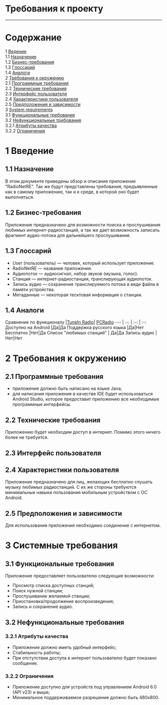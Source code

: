 # Требования к проекту
---

# Содержание
1 [Ведение](#intro)  
1.1 [Назначение](#purpose)  
1.2 [Бизнес-требования](#scope)  
1.3 [Глоссарий](#glossary)  
1.4 [Аналоги](#analogues)  
2 [Требования к окружению](#requirements)  
2.1 [Программные требования](#software_requirements)    
2.2 [Технические требования](#hardware_requirements)  
2.3 [Интерфейс пользователя](#user_requirements)  
2.4 [Характеристики пользователя](#user_characteristics)  
2.5 [Предположения и зависимости](#assumptions_and_dependensies)  
3 [System requirements](#system_requirements)  
3.1 [Функциональные требования](#functional_requirements)  
3.2 [Нефункциональные требования](#nonfunctional_requirements)  
3.2.1	[Атрибуты качества](#quality_attributes)  
3.2.2	[Ограничения](#constrains)  

<a name="intro"/>

# 1 Введение

<a name="purpose"/>

## 1.1 Назначение
В этом документе приведены обзор и описание приложения "RadioNetRE". Так же будут представлены требования, предъявленные как в самому приложению, так и к среде, в которой оно будет выполняться.

<a name="scope"/>

## 1.2 Бизнес-требования

Приложение предназначено для возможности поиска и прослушивания любимых интернет-радиостанций, а так же дает возможность записать фрагмент аудио-потока для дальнейшего прослушивания. 

<a name="glossary"/>

## 1.3 Глоссарий
* User (пользователь) — человек, который использует приложение.
* RadioNetRE — название приложения.
* Аудиопоток — аудиосигнал, набор звуков (музыка, голос).
* Станция — интернет-радиостанция, транслирующая аудиопоток.
* Запись аудио — сохранение транслируемого потока в виде файла в памяти устройства.
* Метаданные — некоторая тесктовая информация о станции.

<a name="analogues"/>

## 1.4 Аналоги
 Сравнение по функционалу |[TuneIn Radio](https://tunein.com/)| [PCRadio](https://play.google.com/store/apps/details?id=com.maxxt.pcradio&hl=en)
--- | :-: | :-: | :-:
Доступно на Android |Да|Да
Поддержка русского языка |Да|Нет
Бесплатно |Нет|Да
Список "любимых станций" | Да|Да
Запись аудио | Нет|Нет

<a name="requirements"/>

# 2 Требования к окружению

<a name="software_requirements"/>

## 2.1 Программные требования
* приложение должно быть написано на языке Java;
* для написания приложения в качестве IDE будет использоваться Android Studio, которое предоставит приложению все необходимые программные интерфейсы.

<a name="hardware_requirements"/>

## 2.2 Технические требования  
Приложению будет необходим доступ в интернет. Помимо этого ничего более не требуется.

<a name="user_requirements"/>

## 2.3 Интерфейс пользователя


<a name="user_characteristics"/>

## 2.4 Характеристики пользователя
Приложение предназначено для лиц, желающих бесплатно слушать музыку любимых радиостанций. С их же стороны требуются минимальные навыки пользования мобильным устройством c ОС Android. 

<a name="assumptions_and_dependencies"/>

## 2.5 Предположения и зависимости
Для использования приложения необходимо соединение с интернетом.

<a name="system_requirements"/>

# 3 Системные требования

<a name="functional_requirements"/>

## 3.1 Функциональные требования

<a name="stations_list"/>
Приложение предоставляет пользователю следующие возможности: 

* Просмотр списка доступных станций;
* Поиск нужной станции;
* Прослушивание желаемой станции;
* Приостановка/продолжение воспроизведения;
* Запись и сохранение аудио.

<a name="non-functional_requirements"/>

## 3.2 Нефункциональные требования

<a name="quality_attributes"/>

### 3.2.1 Атрибуты качества
* Приложение должно иметь удобный интерфейс;
* Стабильность работы;
* При отстутствии доступа в интернет пользователю будет показано сообщение.

<a name="constrains"/>

### 3.2.2 Ограничения
* Приложение доступно для устройств под управлением Android 6.0 (API v23) и выше;
* Минимальное поддерживаемое разрешение должно быть 480x800.
